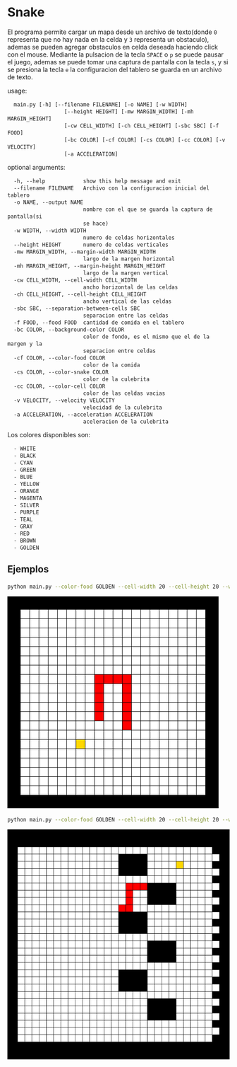 # Snake

El programa permite cargar un mapa desde un archivo de texto(donde `0`
representa que no hay nada en la celda y `3` representa un obstaculo), ademas se
pueden agregar obstaculos en celda deseada haciendo click con el mouse.
Mediante la pulsacion de la tecla `SPACE` o `p` se puede pausar el juego, ademas se
puede tomar una captura de pantalla con la tecla `s`, y si se presiona la
tecla `e` la configuracion del tablero se guarda en un archivo de texto.


usage:

      main.py [-h] [--filename FILENAME] [-o NAME] [-w WIDTH]
                      [--height HEIGHT] [-mw MARGIN_WIDTH] [-mh MARGIN_HEIGHT]
                      [-cw CELL_WIDTH] [-ch CELL_HEIGHT] [-sbc SBC] [-f FOOD]
                      [-bc COLOR] [-cf COLOR] [-cs COLOR] [-cc COLOR] [-v VELOCITY]
                      [-a ACCELERATION]

optional arguments:

      -h, --help            show this help message and exit
      --filename FILENAME   Archivo con la configuracion inicial del tablero
      -o NAME, --output NAME
                            nombre con el que se guarda la captura de pantalla(si
                            se hace)
      -w WIDTH, --width WIDTH
                            numero de celdas horizontales
      --height HEIGHT       numero de celdas verticales
      -mw MARGIN_WIDTH, --margin-width MARGIN_WIDTH
                            largo de la margen horizontal
      -mh MARGIN_HEIGHT, --margin-height MARGIN_HEIGHT
                            largo de la margen vertical
      -cw CELL_WIDTH, --cell-width CELL_WIDTH
                            ancho horizontal de las celdas
      -ch CELL_HEIGHT, --cell-height CELL_HEIGHT
                            ancho vertical de las celdas
      -sbc SBC, --separation-between-cells SBC
                            separacion entre las celdas
      -f FOOD, --food FOOD  cantidad de comida en el tablero
      -bc COLOR, --background-color COLOR
                            color de fondo, es el mismo que el de la margen y la
                            separacion entre celdas
      -cf COLOR, --color-food COLOR
                            color de la comida
      -cs COLOR, --color-snake COLOR
                            color de la culebrita
      -cc COLOR, --color-cell COLOR
                            color de las celdas vacias
      -v VELOCITY, --velocity VELOCITY
                            velocidad de la culebrita
      -a ACCELERATION, --acceleration ACCELERATION
                            aceleracion de la culebrita


Los colores disponibles son:

      - WHITE
      - BLACK
      - CYAN
      - GREEN
      - BLUE
      - YELLOW
      - ORANGE
      - MAGENTA
      - SILVER
      - PURPLE
      - TEAL
      - GRAY
      - RED
      - BROWN
      - GOLDEN


## Ejemplos
```bash
python main.py --color-food GOLDEN --cell-width 20 --cell-height 20 --width 20 --height 20 -mw 30 -mh 30
```

![](https://github.com/Luispapiernik/Divertimentos/blob/master/Snake/Snake0.png)


```bash
python main.py --color-food GOLDEN --cell-width 20 --cell-height 20 --width 20 --height 20 -mw 30 -mh 30 --filename storage/maps/map.txt
```

![prueba](https://github.com/Luispapiernik/Divertimentos/blob/master/Snake/Snake1.png)
